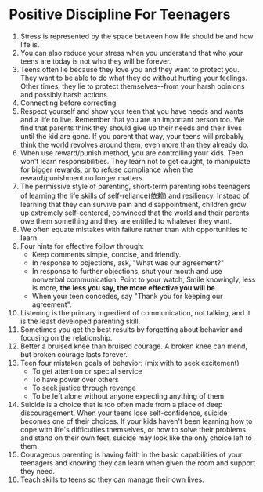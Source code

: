 # Positive Discipline For Teenagers

1. Stress is represented by the space between how life should be and how life is.
2. You can also reduce your stress when you understand that who your teens are today is not who they will be forever.
3. Teens often lie because they love you and they want to protect you. They want to be able to do what they do without hurting your feelings. Other times, they lie to protect themselves--from your harsh opinions and possibly harsh actions. 
4. Connecting before correcting
5. Respect yourself and show your teen that you have needs and wants and a life to live. Remember that you are an important person too. We find that parents think they should give up their needs and their lives until the kid are gone. If you parent that way, your teens will probably think the world revolves around them, even more than they already do.
6. When use reward/punish method, you are controlling your kids. Teen won't learn responsibilities. They learn not to get caught, to manipulate for bigger rewards, or to refuse compliance when the reward/punishment no longer matters. 
7. The permissive style of parenting, short-term parenting robs teenagers of learning the life skills of self-reliance(依赖) and resiliency. Instead of learning that they can survive pain and disappointment, children grow up extremely self-centered, convinced that the world and their parents owe them something and they are entitled to whatever they want. 
8. We often equate mistakes with failure rather than with opportunities to learn.
9. Four hints for effective follow through:
    - Keep comments simple, concise, and friendly. 
    - In response to objections, ask, "What was our agreement?"
    - In response to further objections, shut your mouth and use nonverbal communication. Point to your watch, Smile knowingly, less is more, **the less you say, the more effective you will be**.
    - When your teen concedes, say "Thank you for keeping our agreement".
10. Listening is the primary ingredient of communication, not talking, and it is the least developed parenting skill.
11. Sometimes you get the best results by forgetting about behavior and focusing on the relationship. 
12. Better a bruised knee than bruised courage. A broken knee can mend, but broken courage lasts forever. 
13. Teen four mistaken goals of behavior: (mix with to seek excitement)
    - To get attention or special service
    - To have power over others
    - To seek justice through revenge
    - To be left alone without anyone expecting anything of them
14. Suicide is a choice that is too often made from a place of deep discouragement. When your teens lose self-confidence, suicide becomes one of their choices. If your kids haven't been learning how to cope with life's difficulties themselves, or how to solve their problems and stand on their own feet, suicide may look like the only choice left to them.
15. Courageous parenting is having faith in the basic capabilities of your teenagers and knowing they can learn when given the room and support they need. 
16. Teach skills to teens so they can manage their own lives.
